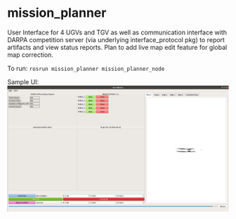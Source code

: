# mission_planner

User Interface for 4 UGVs and TGV as well as communication interface with DARPA competition server (via underlying interface_protocol pkg) to report artifacts and view status reports. Plan to add live map edit feature for global map correction. 

To run:
`rosrun mission_planner mission_planner_node`

Sample UI:
![Sample UI V1](ui_v1.png)
